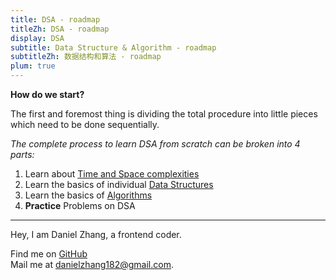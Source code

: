 ```yaml
---
title: DSA - roadmap
titleZh: DSA - roadmap
display: DSA
subtitle: Data Structure & Algorithm - roadmap
subtitleZh: 数据结构和算法 - roadmap
plum: true
---
```


**How do we start?**

The first and foremost thing is dividing the total procedure into little pieces which need to be done sequentially.

*The complete process to learn DSA from scratch can be broken into 4 parts:*

1. Learn about [Time and Space complexities]()
2. Learn the basics of individual [Data Structures](/structures)
3. Learn the basics of [Algorithms](/algorithms)
4. **Practice** Problems on DSA

***

Hey, I am Daniel Zhang, a frontend coder.

Find me on [GitHub](https://github.com/danielzhang183)<br>
Mail me at [danielzhang182@gmail.com](mailto:danielzhang182@gmail.com).<br>
